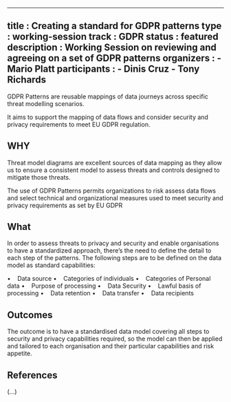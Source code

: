 
---
title        : Creating a standard for GDPR patterns
type         : working-session
track        : GDPR
status       : featured
description  : Working Session on reviewing and agreeing on a set of GDPR patterns
organizers   :
    - Mario Platt
participants :
    - Dinis Cruz
    - Tony Richards
---

GDPR Patterns are reusable mappings of data journeys across specific threat modelling
scenarios.

It aims to support the mapping of data flows and consider security and privacy requirements
to meet EU GDPR regulation.

## WHY

Threat model diagrams are excellent sources of data mapping as they allow us to ensure a
consistent model to assess threats and controls designed to mitigate those threats.

The use of GDPR Patterns permits organizations to risk assess
data flows and select technical and organizational measures
used to meet security and privacy requirements as set by EU GDPR

## What

In order to assess threats to privacy and security and enable organisations to have a
standardized approach, there’s the need to define the detail to
each step of the patterns. The following steps are to be defined on the data model as
standard capabilities:

•    Data source
•    Categories of individuals
•    Categories of Personal data
•    Purpose of processing
•    Data Security
•    Lawful basis of processing
•    Data retention
•    Data transfer
•    Data recipients

## Outcomes

The outcome is to have a standardised data model covering all steps to security and privacy
capabilities required, so the model can then be applied and tailored to each organisation and
their particular capabilities and risk appetite.

## References

(...)
